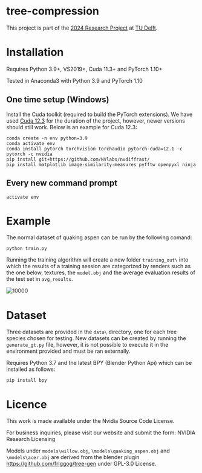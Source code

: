 # tree-compression
This project is part of the [2024 Research Project](https://github.com/TU-Delft-CSE/Research-Project) at [TU Delft](https://github.com/TU-Delft-CSE).

# Installation

Requires Python 3.9+, VS2019+, Cuda 11.3+ and PyTorch 1.10+

Tested in Anaconda3 with Python 3.9 and PyTorch 1.10

## One time setup (Windows)
Install the Cuda toolkit (required to build the PyTorch extensions). We have used [Cuda 12.3](https://developer.nvidia.com/cuda-downloads) for the duration of the project, however, newer versions should still work. Below is an example for Cuda 12.3:

```
conda create -n env python=3.9 
conda activate env
conda install pytorch torchvision torchaudio pytorch-cuda=12.1 -c pytorch -c nvidia 
pip install git+https://github.com/NVlabs/nvdiffrast/
pip install matplotlib image-similarity-measures pyfftw openpyxl ninja
```
## Every new command prompt

```
activate env
```

# Example

The normal dataset of quaking aspen can be run by the following comand: 

```
python train.py
```

Running the training algorithm will create a new folder `training_out\` into which the results of a training session are categorized by renders such as the one below, textures, the `model.obj` and the average evaluation results of the test set in `avg_results`. 

![10000](https://github.com/SebastianManda/tree-compression/assets/99266062/b2854bc4-3b7f-4215-bb2a-a671f71dfb28)


# Dataset

Three datasets are provided in the `data\` directory, one for each tree species chosen for testing. New datasets can be created by running the `generate_gt.py` file, however, it is not possible to execute it in the environment provided and must be ran externally.

Requires Python 3.7 and the latest BPY (Blender Python Api) which can be installed as follows:

```
pip install bpy
```

# Licence

This work is made available under the Nvidia Source Code License.

For business inquiries, please visit our website and submit the form: NVIDIA Research Licensing

Models under `models\willow.obj`, `\models\quaking_aspen.obj` and `\models\acer.obj` are derived from the blender plugin https://github.com/friggog/tree-gen under GPL-3.0 License.
